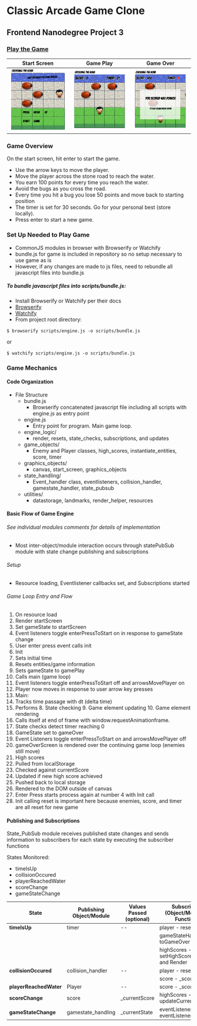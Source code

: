 # Classic Arcade Game Clone
## Frontend Nanodegree Project 3

### [Play the Game](http://tmo345.github.io/frontend-nanodegree-arcade-game/)

| Start Screen | Game Play | Game Over |
| --- | --- | --- |
| ![Arcade Game: Start Screen](images/GameStartScreen.png) | ![Arcade Game: Gam ePlay](images/gamePlay.png) | ![Arcade Game: Game Over](images/gameOver.png) |

### Game Overview

On the start screen, hit enter to start the game.

- Use the arrow keys to move the player.
- Move the player across the stone road to reach the water.
- You earn 100 points for every time you reach the water.
- Avoid the bugs as you cross the road.
- Every time you hit a bug you lose 50 points and move back to starting position
- The timer is set for 30 seconds. Go for your personal best (store locally).
- Press enter to start a new game.

### Set Up Needed to Play Game
- CommonJS modules in browser with Browserify or Watchify
- bundle.js for game is included in repository so no setup necessary to use game as is
- However, if any changes are made to js files, need to rebundle all javascript files into bundle.js

##### To bundle javascript files into scripts/bundle.js:
- Install Browserify or Watchify per their docs
- [Browserify](http://browserify.org/)
- [Watchify](https://www.npmjs.com/package/watchify)
- From project root directory:

```
$ browserify scripts/engine.js -o scripts/bundle.js
```

or

```
$ watchify scripts/engine.js -o scripts/bundle.js
```

### Game Mechanics

#### Code Organization

- File Structure
  - bundle.js 
    - Browserify concatenated javascript file including all scripts with engine.js as entry point
  - engine.js 
    - Entry point for program. Main game loop.
  - engine_logic/
    - render, resets, state_checks, subscriptions, and updates
  - game_objects/ 
    - Enemy and Player classes, high_scores, instantiate_entities, score, timer
  - graphics_objects/
    - canvas, start_screen, graphics_objects
  - state_handling/ 
    - Event_handler class, eventlisteners, collision_handler, gamestate_handler, state_pubsub
  - utilities/
    - datastorage, landmarks, render_helper, resources

#### Basic Flow of Game Engine
###### See individual modules comments for details of implementation

- Most inter-object/module interaction occurs through statePubSub module with state change publishing and subscriptions

###### Setup 
- Resource loading, Eventlistener callbacks set, and Subscriptions started

###### Game Loop Entry and Flow
1. On resource load 
  2. Render startScreen
  3. Set gameState to startScreen
2. Event listeners toggle enterPressToStart on in response to gameState change
  3. User enter press event calls init
3. Init 
  4. Sets initial time
  5. Resets entities/game information
  6. Sets gameState to gamePlay
  7. Calls main (game loop)
4. Event listeners toggle enterPressToStart off and arrowsMovePlayer on
  5. Player now moves in response to user arrow key presses
5. Main:
  6. Tracks time passage with dt (delta time)
  7. Performs
    8. State checking
    9. Game element updating
    10. Game element rendering
  6. Calls itself at end of frame with window.requestAnimationframe.
7. State checks detect timer reaching 0
  8. GameState set to gameOver
8. Event Listeners toggle enterPressToStart on and arrowsMovePlayer off
9. gameOverScreen is rendered over the continuing game loop (enemies still move)
10. High scores
  11. Pulled from localStorage
  12. Checked against currentScore
  13. Updated if new high score achieved
  14. Pushed back to local storage
  15. Rendered to the DOM outside of canvas
11. Enter Press starts process again at number 4 with Init call
  12. Init calling reset is important here because enemies, score, and timer are all reset for new game

#### Publishing and Subscriptions

State_PubSub module receives published state changes and sends information to subscribers for each state by executing the subscriber functions 

States Monitored:
- timeIsUp
- collisionOccured
- playerReachedWater
- scoreChange
- gameStateChange


| State | Publishing Object/Module  | Values Passed (optional) | Subscribers (Object/Module - Function) |
| --- | --- | --- | --- |
| **timeIsUp** | timer | -- | player - resetSprite | 
| | | | gameStateHandler - toGameOver |
| | | | highScores - setHighScoreForGame and Render |
| **collisionOccured** | collision_handler  | -- | player - resetSprite |
| | | | score - _scoreDown |
| **playerReachedWater** |  Player | -- | score - _scoreUp |
| **scoreChange** | score | _currentScore | highScores - updateCurrentScore |
| **gameStateChange** | gamestate_handling | _currentState | eventListeners - eventListenerToggle |
